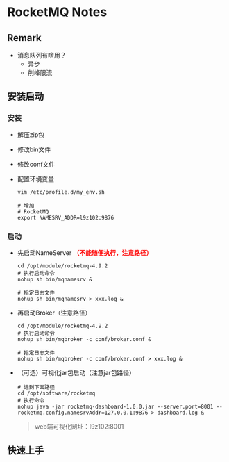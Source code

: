 # RocketMQ Notes

## Remark

- 消息队列有啥用？
  - 异步
  - 削峰限流







## 安装启动

### 安装

- 解压zip包
- 修改bin文件
- 修改conf文件

- 配置环境变量

  ```shell
  vim /etc/profile.d/my_env.sh
  
  # 增加
  # RocketMQ
  export NAMESRV_ADDR=l9z102:9876
  ```

  

### 启动

- 先启动NameServer <span style="color:red; font-weight:bold">（不能随便执行，注意路径）</span>

  ```shell
  cd /opt/module/rocketmq-4.9.2
  # 执行启动命令
  nohup sh bin/mqnamesrv &
  
  # 指定日志文件
  nohup sh bin/mqnamesrv > xxx.log &
  ```

  > 

- 再启动Broker（注意路径）

  ```shell
  cd /opt/module/rocketmq-4.9.2
  # 执行启动命令
  nohup sh bin/mqbroker -c conf/broker.conf &
  
  # 指定日志文件
  nohup sh bin/mqbroker -c conf/broker.conf > xxx.log &
  ```

  > 

- （可选）可视化jar包启动（注意jar包路径）

  ```shell
  # 进到下面路径
  cd /opt/software/rocketmq
  # 执行命令
  nohup java -jar rocketmq-dashboard-1.0.0.jar --server.port=8001 --rocketmq.config.namesrvAddr=127.0.0.1:9876 > dashboard.log &
  ```

  > web端可视化网址：l9z102:8001

## 快速上手

